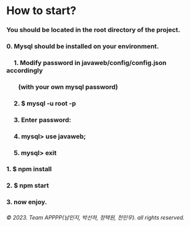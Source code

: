 # How to start?<br>
### You should be located in the root directory of the project.
### 0. Mysql should be installed on your environment.
### &nbsp;&nbsp;&nbsp;&nbsp;&nbsp;1. Modify password in javaweb/config/config.json accordingly
### &nbsp;&nbsp;&nbsp;&nbsp;&nbsp;&nbsp;&nbsp;&nbsp;(with your own mysql password)
### &nbsp;&nbsp;&nbsp;&nbsp;&nbsp;2. $ mysql -u root -p
### &nbsp;&nbsp;&nbsp;&nbsp;&nbsp;3. Enter password:
### &nbsp;&nbsp;&nbsp;&nbsp;&nbsp;4. mysql> use javaweb;
### &nbsp;&nbsp;&nbsp;&nbsp;&nbsp;5. mysql> exit<br>
### 1. $ npm install
### 2. $ npm start
### 3. now enjoy.<br>
###### © 2023. Team APPPP(남민지, 박선하, 정택원, 천민우). all rights reserved.

